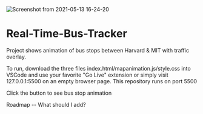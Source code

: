 ![Screenshot from 2021-05-13 16-24-20](https://user-images.githubusercontent.com/13486748/118183300-f0a44400-b407-11eb-93eb-c5f36e74cd30.png)
# Real-Time-Bus-Tracker

Project shows animation of bus stops between Harvard & MIT with traffic overlay.

To run, download the three files index.html/mapanimation.js/style.css into VSCode and use your favorite "Go Live" extension or simply visit 127.0.0.1:5500 on an empty browser page. This repository runs on port 5500 

Click the button to see bus stop animation

Roadmap -- What should I add?
